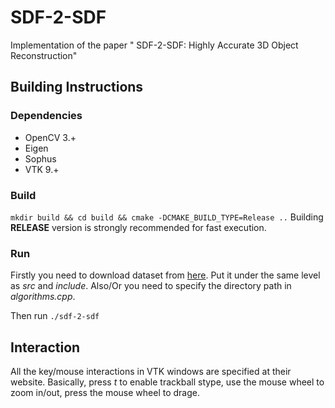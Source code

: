 # SDF-2-SDF
Implementation of the paper " SDF-2-SDF: Highly Accurate 3D Object Reconstruction"

## Building Instructions
### Dependencies 
+ OpenCV 3.+
+ Eigen
+ Sophus
+ VTK 9.+

### Build
```mkdir build && cd build && cmake -DCMAKE_BUILD_TYPE=Release ..```
Building **RELEASE** version is strongly recommended for fast execution.
### Run
Firstly you need to download dataset from [here](http://campar.in.tum.de/personal/slavcheva/3d-printed-dataset/index.html). Put it under the same level as *src* and *include*. Also/Or you need to specify the directory path in *algorithms.cpp*.

Then run ```./sdf-2-sdf```

## Interaction
All the key/mouse interactions in VTK windows are specified at their website. Basically, press *t* to enable trackball stype, use the mouse wheel to zoom in/out, press the mouse wheel to drage.
